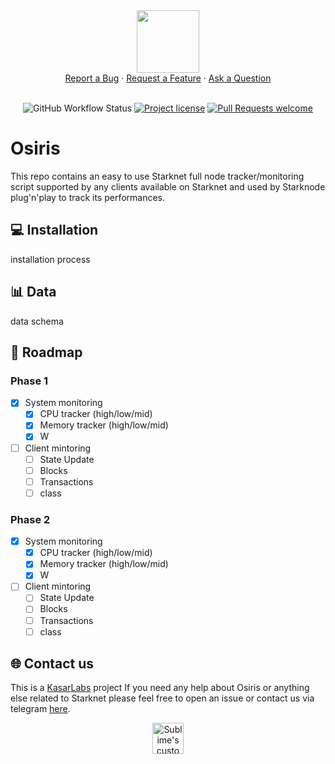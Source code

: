 <div align="center">
  <img src="https://i.ibb.co/bPKp1wb/osiris.png" height="100" width="100">
  <br />
  <a href="https://github.com/kasarlabs/osiris/issues/new?assignees=&labels=bug&template=01_BUG_REPORT.md&title=bug%3A+">Report a Bug</a>
  ·
  <a href="https://github.com/kasarlabs/osiris/issues/new?assignees=&labels=enhancement&template=02_FEATURE_REQUEST.md&title=feat%3A+">Request a Feature</a>
  ·
  <a href="https://github.com/kasarlabs/osiris/discussions">Ask a Question</a>
</div>

<div align="center">
<br />

![GitHub Workflow Status](https://img.shields.io/github/actions/workflow/status/kasarlabs/osiris/ci.yml?branch=main)
[![Project license](https://img.shields.io/github/license/kasarlabs/osiris.svg?style=flat-square)](LICENSE)
[![Pull Requests welcome](https://img.shields.io/badge/PRs-welcome-ff69b4.svg?style=flat-square)](https://github.com/kasarlabs/osiris/issues?q=is%3Aissue+is%3Aopen+label%3A%22help+wanted%22)

</div>

# Osiris

This repo contains an easy to use Starknet full node tracker/monitoring script supported by any clients available on Starknet and used by Starknode plug'n'play to track its performances.

## 💻 Installation

installation process

## 📊 Data

data schema

## 📍 Roadmap

### Phase 1

* [X] System monitoring
    * [X] CPU tracker (high/low/mid)
    * [X] Memory tracker (high/low/mid)
    * [X] W
* [ ] Client mintoring
    * [ ] State Update
    * [ ] Blocks
    * [ ] Transactions
    * [ ] class

### Phase 2

* [X] System monitoring
    * [X] CPU tracker (high/low/mid)
    * [X] Memory tracker (high/low/mid)
    * [X] W
* [ ] Client mintoring
    * [ ] State Update
    * [ ] Blocks
    * [ ] Transactions
    * [ ] class

## 🌐 Contact us

This is a [KasarLabs](https://twitter.com/kasarlabs) project If you need any help about Osiris or anything else related to Starknet please feel free to open an issue or contact us via telegram [here](https://t.me/antiyro).

<p align="center">
  <img src="https://i.ibb.co/BNjdJdg/Kasarlabs-logo.png" height="50" width="50" alt="Sublime's custom image"/>
</p>